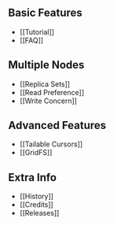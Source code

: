 ## Basic Features
* [[Tutorial]]
* [[FAQ]]

## Multiple Nodes
* [[Replica Sets]]
* [[Read Preference]]
* [[Write Concern]]

## Advanced Features
* [[Tailable Cursors]]
* [[GridFS]]

## Extra Info
* [[History]]
* [[Credits]]
* [[Releases]]